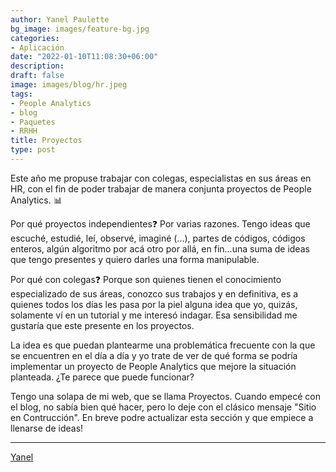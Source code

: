 ```yaml
---
author: Yanel Paulette
bg_image: images/feature-bg.jpg
categories:
- Aplicación
date: "2022-01-10T11:08:30+06:00"
description: 
draft: false
image: images/blog/hr.jpeg 
tags:
- People Analytics
- blog
- Paquetes
- RRHH
title: Proyectos 
type: post
---
```


Este año me propuse trabajar con colegas, especialistas en sus áreas  en HR, con el fin de poder  trabajar de manera conjunta proyectos de People Analytics. 📊

Por qué proyectos independientes❓ Por varias razones. Tengo ideas que escuché, estudié, leí, observé, imaginé (...), partes de códigos, códigos enteros, algún algoritmo por acá otro por allá, en fin...una suma de ideas que tengo presentes  y quiero darles una forma manipulable. 

Por qué con colegas❓ Porque son quienes tienen el conocimiento especializado de sus áreas, conozco sus trabajos y en definitiva, es a  quienes  todos los días les pasa por la piel   alguna idea que yo, quizás, solamente  ví en un tutorial y me interesó indagar.  Esa sensibilidad me gustaría que este presente en los proyectos. 

La idea es  que puedan plantearme una problemática frecuente con la que se encuentren en el día a día y yo trate de ver de qué forma se podría implementar un proyecto de People Analytics que mejore la situación planteada. 
¿Te parece que puede funcionar? 


Tengo una solapa de mi web, que se llama Proyectos. Cuando empecé con el blog, no sabía bien qué hacer, pero lo deje con el clásico mensaje "Sitio en Contrucción". En breve podre actualizar esta sección  y que empiece a llenarse de ideas! 


---------- 

[Yanel](https://yanelpaulette.netlify.app/)